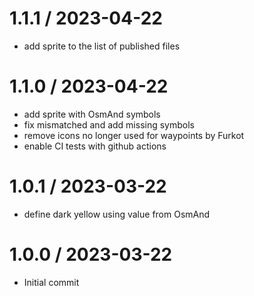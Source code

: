 
1.1.1 / 2023-04-22
==================

 * add sprite to the list of published files

1.1.0 / 2023-04-22
==================

 * add sprite with OsmAnd symbols
 * fix mismatched and add missing symbols
 * remove icons no longer used for waypoints by Furkot
 * enable CI tests with github actions

1.0.1 / 2023-03-22
==================

 * define dark yellow using value from OsmAnd

1.0.0 / 2023-03-22
==================

 * Initial commit
